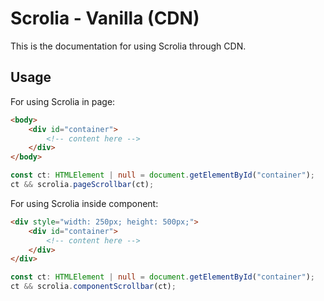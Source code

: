 # Scrolia - Vanilla (CDN)

This is the documentation for using Scrolia through CDN.

## Usage

For using Scrolia in page:

```html
<body>
    <div id="container">
        <!-- content here -->
    </div>
</body>
```

```ts
const ct: HTMLElement | null = document.getElementById("container");
ct && scrolia.pageScrollbar(ct);
```

For using Scrolia inside component:

```html
<div style="width: 250px; height: 500px;">
    <div id="container">
        <!-- content here -->
    </div>
</div>
```

```ts
const ct: HTMLElement | null = document.getElementById("container");
ct && scrolia.componentScrollbar(ct);
```
